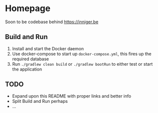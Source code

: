 # Homepage
Soon to be codebase behind https://inniger.be

## Build and Run
1. Install and start the Docker daemon
2. Use docker-compose to start up `docker-compose.yml`, this fires up the required database
3. Run `./gradlew clean build` or `./gradlew bootRun` to either test or start the application

## TODO
* Expand upon this README with proper links and better info
* Split Build and Run perhaps
* ...
